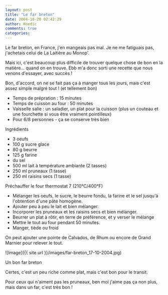 ```yaml
---
layout: post
title: "Le far breton"
date: 2004-10-20 02:42:29
author: Hoedic
comments: true
categories: 
---
```



Le far breton, en France, j'en mangeais pas mal. Je ne me fatiguais pas, j'achetais celui de La Laitière au Monop'.

Mais ici, c'est beaucoup plus difficile de trouver quelque chose de bon en la matière... quand on en trouve. Ebb m'a donc sorti une recette que nous venons d'essayer, avec succès !

Bon, d'accord, on ne se fait pas ça à manger tous les jours, mais c'est assez simple malgré tout ! (et tellement bon)

-  Temps de prépration : 15 minutes
-  Temps de cuisson au four : 50 minutes
-  Vaisselle salie : un saladier, un plat pour la cuisson (plus un couteau et une fourchette si vous être vraiment pointilleux)
-  Pour 6/8 personnes - ça se conserve très bien

Ingrédients
-  3 oeufs
-  100 g sucre glace
-  80 g beurre
-  125 g farine
-  du sel
-  500 ml lait à température ambiante (2 tasses)
-  250 ml pruneaux (1 tasse)
-  250 ml raisins secs (1 tasse)

Préchauffer le four thermostat 7 (210°C/400°F)

-  Mélanger les oeufs, le sucre, le beurre fondu, la farine et le sel jusqu'à l'obtention d'une pâte homogène.
-  Ajouter peu à peu le lait et bien mélanger.
-  Incorporer les pruneaux et les raisins secs et bien mélanger.
-  Beurrer un plat à rôtir, en terre de préférence, et y verser le mélange
-  Mettre le tout au four pendant 50 minutes.
-  Manger, tiède ou froid

On peut ajouter une pointe de Calvados, de Rhum ou encore de Grand Marnier pour relever le tout.

![Image]({{ site.url }}/images/far-breton_17-10-2004.jpg)
<div class="photoattrib">Un bon far breton</div>



Certes, c'est un peu riche comme plat, mais c'est bon pour le transit.

Pour ceux qui n'aiment pas les pruneaux, ben moi j'aime pas ça non plus, mais dans un far, c'est très bon !